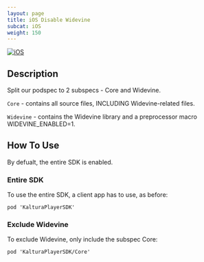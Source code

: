 ```yaml
---
layout: page
title: iOS Disable Widevine
subcat: iOS
weight: 150
---
```


[![iOS](https://img.shields.io/badge/iOS-Supported-green.svg)](https://github.com/kaltura/player-sdk-native-ios) 

## Description

Split our podspec to 2 subspecs - Core and Widevine.

`Core` - contains all source files, INCLUDING Widevine-related files.

`Widevine` - contains the Widevine library and a preprocessor macro WIDEVINE_ENABLED=1.

## How To Use
By defualt, the entire SDK is enabled.

### Entire SDK

To use the entire SDK, a client app has to use, as before:

```
pod 'KalturaPlayerSDK'
```

### Exclude Widevine

To exclude Widevine, only include the subspec Core:

```
pod 'KalturaPlayerSDK/Core'
```
